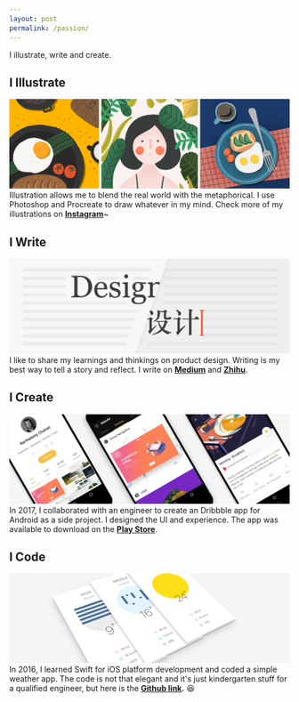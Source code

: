 ```yaml
---
layout: post
permalink: /passion/
---
```


I illustrate, write and create.

## I Illustrate
![image](/imgs/passion/illustration.jpg)
Illustration allows me to blend the real world with the metaphorical. I use Photoshop and Procreate to draw whatever in my mind. Check more of my illustrations on **[Instagram](https://www.instagram.com/o_menghan_o/)**~

## I Write
![image](/imgs/passion/writing.jpg)
I like to share my learnings and thinkings on product design. Writing is my best way to tell a story and reflect. I write on **[Medium](https://medium.com/@melodiezhang)** and **[Zhihu](https://www.zhihu.com/people/melodiezhang)**.

## I Create
![image](/imgs/passion/dribbble.jpg)
In 2017, I collaborated with an engineer to create an Dribbble app for Android as a side project. I designed the UI and experience. The app was available to download on the **[Play Store]()**.

## I Code
![image](/imgs/passion/weather.jpg)
In 2016, I learned Swift for iOS platform development and coded a simple weather app. The code is not that elegant and it's just kindergarten stuff for a qualified engineer, but here is the **[Github link](https://github.com/MelodieZhang/Swift-weather).** 😆
